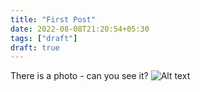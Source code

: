 ```yaml
---
title: "First Post"
date: 2022-08-08T21:20:54+05:30
tags: ["draft"]
draft: true
---
```


There is a photo - can you see it?
![Alt text](./image.jpg "The image")


